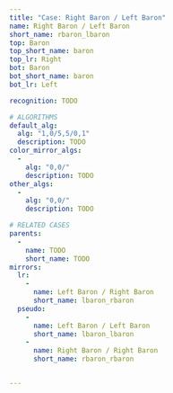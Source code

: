 ```yaml
---
title: "Case: Right Baron / Left Baron"
name: Right Baron / Left Baron
short_name: rbaron_lbaron
top: Baron
top_short_name: baron
top_lr: Right
bot: Baron
bot_short_name: baron
bot_lr: Left

recognition: TODO

# ALGORITHMS
default_alg:
  alg: "1,0/5,5/0,1"
  description: TODO
color_mirror_algs:
  -
    alg: "0,0/"
    description: TODO
other_algs:
  -
    alg: "0,0/"
    description: TODO

# RELATED CASES
parents:
  -
    name: TODO
    short_name: TODO
mirrors:
  lr:
    -
      name: Left Baron / Right Baron
      short_name: lbaron_rbaron
  pseudo:
    -
      name: Left Baron / Left Baron
      short_name: lbaron_lbaron
    -
      name: Right Baron / Right Baron
      short_name: rbaron_rbaron


---
```


